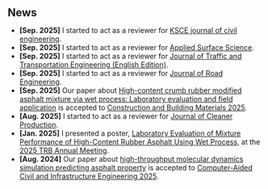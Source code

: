 <h2 style="margin: 60px 0px 10px;">News</h2>

<ul>
<li><strong>[Sep. 2025]</strong> I started to act as a reviewer for <a href="https://www.sciencedirect.com/journal/ksce-journal-of-civil-engineering">KSCE journal of civil engineering</a>.</li>
<li><strong>[Sep. 2025]</strong> I started to act as a reviewer for <a href="https://www.sciencedirect.com/journal/applied-surface-science">Applied Surface Science</a>.</li>
<li><strong>[Sep. 2025]</strong> I started to act as a reviewer for <a href="https://jtte.chd.edu.cn/">
Journal of Traffic and Transportation Engineering (English Edition)</a>.</li>
<li><strong>[Sep. 2025]</strong> I started to act as a reviewer for <a href="https://www.sciencedirect.com/journal/journal-of-road-engineering">
Journal of Road Engineering</a>.</li>
<li><strong>[Sep. 2025]</strong> Our paper about <a href="https://doi.org/10.1016/j.conbuildmat.2025.143438">High-content crumb rubber modified asphalt mixture via wet process: Laboratory evaluation and field application</a> is accepted to <a href="https://www.sciencedirect.com/journal/construction-and-building-materials">Construction and Building Materials 2025</a>.</li>
<li><strong>[Aug. 2025]</strong> I started to act as a reviewer for <a href="https://www.sciencedirect.com/journal/journal-of-cleaner-production">
Journal of Cleaner Production</a>.</li>
<li><strong>[Jan. 2025]</strong> I presented a poster, <a href="./publications/">Laboratory Evaluation of Mixture Performance of High-Content Rubber Asphalt Using Wet Process</a>, at the <a href="https://www.nationalacademies.org/event/885_01-2025_2025-trb-annual-meeting">2025 TRB Annual Meeting</a>.</li>
<li><strong>[Aug. 2024]</strong> Our paper about <a href="https://onlinelibrary.wiley.com/doi/full/10.1111/mice.13325">high-throughput molecular dynamics simulation predicting asphalt property</a> is accepted to <a href="https://cvpr.thecvf.com/">Computer-Aided Civil and Infrastructure Engineering 2025</a>.</li>
</ul>
